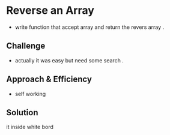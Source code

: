 # Reverse an Array
<!-- Short summary or background information -->
 * write function that accept array and return the revers array .

## Challenge
<!-- Description of the challenge -->
 * actually it was easy but need some search .

## Approach & Efficiency
<!-- What approach did you take? Why? What is the Big O space/time for this approach? -->
 * self working

## Solution
<!-- Embedded whiteboard image -->
it inside white bord 
